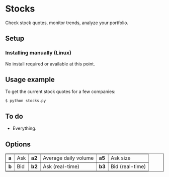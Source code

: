 Stocks
======
Check stock quotes, monitor trends, analyze your portfolio.

Setup
-----
### Installing manually (Linux)

No install required or available at this point.

Usage example
-------------

To get the current stock quotes for a few companies:

    $ python stocks.py

To do
-----

* Everything.

Options
-------

<table border="1">
<tr>
<td><strong>a</strong></td>
<td>Ask</td>
<td><strong>a2</strong></td>
<td>Average daily volume</td>
<td><strong>a5</strong></td>
<td>Ask size</td>
</tr>
<tr>
<td><strong>b</strong></td>
<td>Bid</td>
<td><strong>b2</strong></td>
<td>Ask (real-time)</td>
<td><strong>b3</strong></td>
<td>Bid (real-time)</td>
</tr>
</table>
